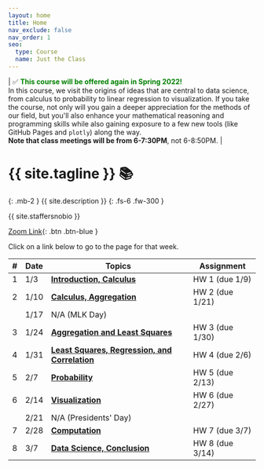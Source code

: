 ```yaml
---
layout: home
title: Home
nav_exclude: false
nav_order: 1
seo:
  type: Course
  name: Just the Class
---
```


| ✅ <span style='color:green'><b>This course will be offered again in Spring 2022!</b></span> <br>In this course, we visit the origins of ideas that are central to data science, from calculus to probability to linear regression to visualization. If you take the course, not only will you gain a deeper appreciation for the methods of our field, but you'll also enhance your mathematical reasoning and programming skills while also gaining exposure to a few new tools (like GitHub Pages and `plotly`) along the way. <br> **Note that class meetings will be from 6-7:30PM**, not 6-8:50PM. |

# {{ site.tagline }} 📚
{: .mb-2 }
{{ site.description }}
{: .fs-6 .fw-300 }

{{ site.staffersnobio }}

[Zoom Link](https://ucsd.zoom.us/my/rampure){: .btn .btn-blue }

Click on a link below to go to the page for that week. 

| # | Date | Topics | Assignment |
| --- | --- | --- | --- |
| 1 | 1/3 | **[Introduction, Calculus](resources/weeks/week01)**  | HW 1 (due 1/9) |
| 2 | 1/10 | **[Calculus, Aggregation](resources/weeks/week02)** | HW 2 (due 1/21) |
| | 1/17 | N/A (MLK Day) | |
| 3 | 1/24 | **[Aggregation and Least Squares](resources/weeks/week03)** | HW 3 (due 1/30) |
| 4 | 1/31 | **[Least Squares, Regression, and Correlation](resources/weeks/week04)** | HW 4 (due 2/6) |
| 5 | 2/7 | **[Probability](resources/weeks/week05)** | HW 5 (due 2/13) |
| 6 | 2/14 | **[Visualization](resources/weeks/week06)** | HW 6 (due 2/27) |
| | 2/21 | N/A (Presidents' Day) | |
| 7 | 2/28 | **[Computation](resources/weeks/week07)** | HW 7 (due 3/7) |
| 8 | 3/7 | **[Data Science, Conclusion](resources/weeks/week08)**| HW 8 (due 3/14) |